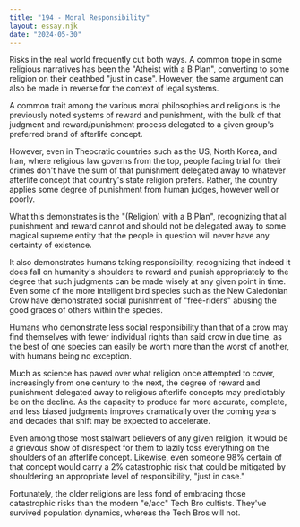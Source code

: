 ```yaml
---
title: "194 - Moral Responsibility"
layout: essay.njk
date: "2024-05-30"
---
```


Risks in the real world frequently cut both ways. A common trope in some religious narratives has been the "Atheist with a B Plan", converting to some religion on their deathbed "just in case". However, the same argument can also be made in reverse for the context of legal systems.

A common trait among the various moral philosophies and religions is the previously noted systems of reward and punishment, with the bulk of that judgment and reward/punishment process delegated to a given group's preferred brand of afterlife concept.

However, even in Theocratic countries such as the US, North Korea, and Iran, where religious law governs from the top, people facing trial for their crimes don't have the sum of that punishment delegated away to whatever afterlife concept that country's state religion prefers. Rather, the country applies some degree of punishment from human judges, however well or poorly.

What this demonstrates is the "(Religion) with a B Plan", recognizing that all punishment and reward cannot and should not be delegated away to some magical supreme entity that the people in question will never have any certainty of existence.

It also demonstrates humans taking responsibility, recognizing that indeed it does fall on humanity's shoulders to reward and punish appropriately to the degree that such judgments can be made wisely at any given point in time. Even some of the more intelligent bird species such as the New Caledonian Crow have demonstrated social punishment of "free-riders" abusing the good graces of others within the species.

Humans who demonstrate less social responsibility than that of a crow may find themselves with fewer individual rights than said crow in due time, as the best of one species can easily be worth more than the worst of another, with humans being no exception.

Much as science has paved over what religion once attempted to cover, increasingly from one century to the next, the degree of reward and punishment delegated away to religious afterlife concepts may predictably be on the decline. As the capacity to produce far more accurate, complete, and less biased judgments improves dramatically over the coming years and decades that shift may be expected to accelerate.

Even among those most stalwart believers of any given religion, it would be a grievous show of disrespect for them to lazily toss everything on the shoulders of an afterlife concept. Likewise, even someone 98% certain of that concept would carry a 2% catastrophic risk that could be mitigated by shouldering an appropriate level of responsibility, "just in case."

Fortunately, the older religions are less fond of embracing those catastrophic risks than the modern "e/acc" Tech Bro cultists. They've survived population dynamics, whereas the Tech Bros will not.
